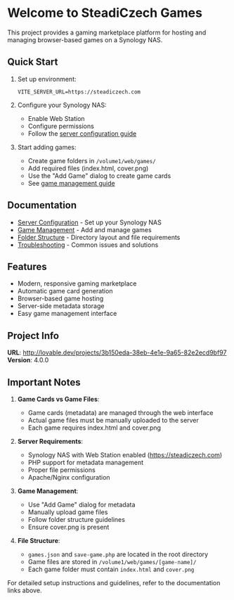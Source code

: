 # Welcome to SteadiCzech Games

This project provides a gaming marketplace platform for hosting and managing browser-based games on a Synology NAS.

## Quick Start

1. Set up environment:
   ```
   VITE_SERVER_URL=https://steadiczech.com
   ```

2. Configure your Synology NAS:
   - Enable Web Station
   - Configure permissions
   - Follow the [server configuration guide](docs/server-configuration.md)

3. Start adding games:
   - Create game folders in `/volume1/web/games/`
   - Add required files (index.html, cover.png)
   - Use the "Add Game" dialog to create game cards
   - See [game management guide](docs/game-management.md)

## Documentation

- [Server Configuration](docs/server-configuration.md) - Set up your Synology NAS
- [Game Management](docs/game-management.md) - Add and manage games
- [Folder Structure](docs/folder-structure.md) - Directory layout and file requirements
- [Troubleshooting](docs/troubleshooting.md) - Common issues and solutions

## Features

- Modern, responsive gaming marketplace
- Automatic game card generation
- Browser-based game hosting
- Server-side metadata storage
- Easy game management interface

## Project Info

**URL**: http://lovable.dev/projects/3b150eda-38eb-4e1e-9a65-82e2ecd9bf97
**Version**: 4.0.0

## Important Notes

1. **Game Cards vs Game Files**:
   - Game cards (metadata) are managed through the web interface
   - Actual game files must be manually uploaded to the server
   - Each game requires index.html and cover.png

2. **Server Requirements**:
   - Synology NAS with Web Station enabled (https://steadiczech.com)
   - PHP support for metadata management
   - Proper file permissions
   - Apache/Nginx configuration

3. **Game Management**:
   - Use "Add Game" dialog for metadata
   - Manually upload game files
   - Follow folder structure guidelines
   - Ensure cover.png is present

4. **File Structure**:
   - `games.json` and `save-game.php` are located in the root directory
   - Game files are stored in `/volume1/web/games/[game-name]/`
   - Each game folder must contain `index.html` and `cover.png`

For detailed setup instructions and guidelines, refer to the documentation links above.